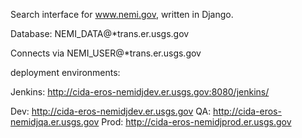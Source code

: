Search interface for www.nemi.gov, written in Django.

Database:
NEMI_DATA@*trans.er.usgs.gov

Connects via NEMI_USER@*trans.er.usgs.gov

deployment environments:

Jenkins:  http://cida-eros-nemidjdev.er.usgs.gov:8080/jenkins/

Dev: http://cida-eros-nemidjdev.er.usgs.gov
QA: http://cida-eros-nemidjqa.er.usgs.gov
Prod: http://cida-eros-nemidjprod.er.usgs.gov